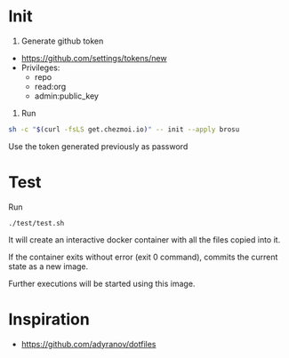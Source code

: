 # Init

1. Generate github token
  - https://github.com/settings/tokens/new
  - Privileges:
    - repo
    - read:org
    - admin:public_key
1. Run
  ```sh
  sh -c "$(curl -fsLS get.chezmoi.io)" -- init --apply brosu
  ```
  Use the token generated previously as password

# Test
Run
```
./test/test.sh
```
It will create an interactive docker container with all the files copied into it.

If the container exits without error (exit 0 command), commits the current state as a new image.

Further executions will be started using this image.
# Inspiration
- https://github.com/adyranov/dotfiles

